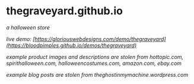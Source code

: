 # thegraveyard.github.io
*a halloween store*

*live demo: [https://gloriouswebdesigns.com/demo/thegraveyard](https://bloodpimples.github.io/demos/thegraveyard)*


*example product images and descriptions are stolen from hottopic.com, spirithalloween.com, halloweencostumes.com, amazon.com, ebay.com*


*example blog posts are stolen from theghostinmymachine.wordpress.com*
